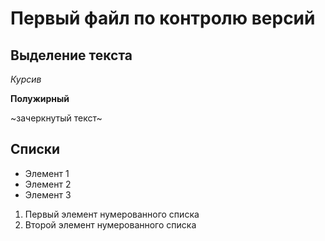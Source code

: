 # Первый файл по контролю версий



## Выделение текста

*Курсив*

**Полужирный**

~зачеркнутый текст~

## Списки

* Элемент 1
* Элемент 2
* Элемент 3

1. Первый элемент нумерованного списка
2. Второй элемент нумерованного списка

